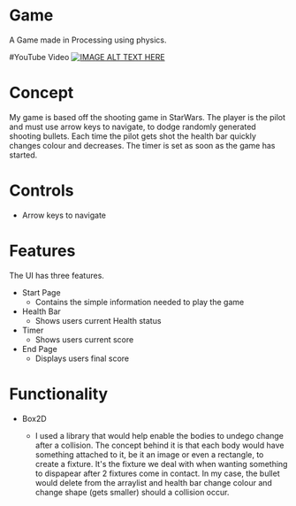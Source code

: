 # Game
A Game made in Processing using physics. 

#YouTube Video
[![IMAGE ALT TEXT HERE](https://img.youtube.com/vi/gAreBmFYWQQ/0.jpg)](https://www.youtube.com/watch?v=gAreBmFYWQQ)

# Concept
My game is based off the shooting game in StarWars. The player is the pilot and must use arrow keys to navigate, to dodge randomly generated shooting bullets. Each time the pilot gets shot the health bar quickly changes colour and decreases. The timer is set as soon as the game has started.

# Controls

* Arrow keys to navigate

# Features
The UI has three features.

* Start Page
  * Contains the simple information needed to play the game 
* Health Bar
  * Shows users current Health status
* Timer
  * Shows users current score
* End Page
  * Displays users final score

# Functionality 

* Box2D
  
  * I used a library that would help enable the bodies to undego change after a collision. 
  The concept behind it is that each body would have something attached to it, be it an image or even a rectangle, to create a fixture. It's the fixture we deal with when wanting something to dispapear after 2 fixtures come in contact. In my case, the bullet would delete from the arraylist and health bar change colour and change shape (gets smaller) should a collision occur.
